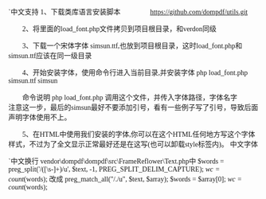 `中文支持
  1、下载类库语言安装脚本
    https://github.com/dompdf/utils.git

  2、将里面的load_font.php文件拷贝到项目根目录，和verdon同级

  3、下载一个宋体字体 simsun.ttf,也放到项目根目录，这时load_font.php和simsun.ttf应该在同一级目录

  4、开始安装字体，使用命令行进入当前目录,并安装字体
	php load_font.php simsun.ttf simsun

  命令说明 php load_font.php 调用这个文件，并传入字体路径，字体名字
  注意这一步，最后的simsun最好不要添加引号，看有一些例子写了引号，导致后面声明字体使用不上。

  5、在HTML中使用我们安装的字体,你可以在这个HTML任何地方写这个字体样式，不过为了全文显示正常最好还是在这写(也可以卸载style标签内)。
	<body style="font-family:simsun">中文字体</body>

`中文换行
vendor\dompdf\dompdf\src\FrameReflower\Text.php中
    $words = preg_split('/([\s-]+)/u', $text, -1, PREG_SPLIT_DELIM_CAPTURE);
    $wc = count($words);
    改成
    preg_match_all("/./u", $text, $array);
    $words = $array[0];
    $wc = count($words);
